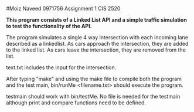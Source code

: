 #Moiz Naveed
0971756
Assignment 1 CIS 2520

**This program consists of a Linked List API and a simple traffic simulation to test the functionality of the API.**

The program simulates a single 4 way intersection with each incoming lane described as a linkedlist. 
As cars approach the intersection, they are added to the linked list. As cars leave the intersection,
they are removed from the list.

text.txt includes the input for the intersection.

After typing "make" and using the make file to compile both the program and the test main,
bin/runMe <filename.txt> should execute the program.

testmain should work with bin/testMe. 
No file is needed for the testmain although print and compare functions need to be defined.